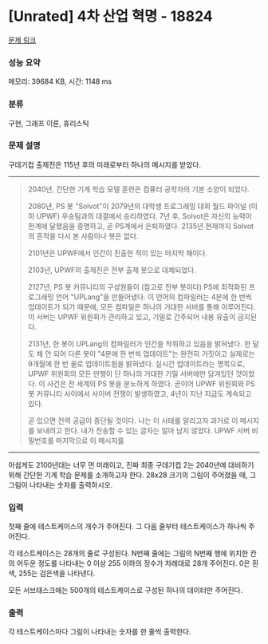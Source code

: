 # [Unrated] 4차 산업 혁명 - 18824 

[문제 링크](https://www.acmicpc.net/problem/18824) 

### 성능 요약

메모리: 39684 KB, 시간: 1148 ms

### 분류

구현, 그래프 이론, 휴리스틱

### 문제 설명

<p>구데기컵 출제진은 115년 후의 미래로부터 하나의 메시지를 받았다.</p>

<hr>
<blockquote>
<p>2040년, 간단한 기계 학습 모델 훈련은 컴퓨터 공학자의 기본 소양이 되었다.</p>

<p>2080년, PS 봇 "Solvot"이 2079년의 대학생 프로그래밍 대회 월드 파이널 (이하 UPWF) 우승팀과의 대결에서 승리하였다. 7년 후, Solvot은 자신의 능력이 한계에 달했음을 증명하고, 곧 PS계에서 은퇴하였다. 2135년 현재까지 Solvot의 흔적을 다시 본 사람이나 봇은 없다.</p>

<p>2101년은 UPWF에서 인간이 진출한 적이 있는 마지막 해이다.</p>

<p>2103년, UPWF의 출제진은 전부 출제 봇으로 대체되었다.</p>

<p>2127년, PS 봇 커뮤니티의 구성원들이 (참고로 전부 봇이다) PS에 최적화된 프로그래밍 언어 "UPLang"을 만들어냈다. 이 언어의 컴파일러는 4분에 한 번씩 업데이트가 되기 때문에, 모든 컴파일은 하나의 거대한 서버를 통해 이루어진다. 이 서버는 UPWF 위원회가 관리하고 있고, 기밀로 간주되어 내용 유출이 금지된다.</p>

<p>2131년, 한 봇이 UPLang의 컴파일러가 인간을 착취하고 있음을 밝혀냈다. 한 달도 채 안 되어 다른 봇이 "4분에 한 번씩 업데이트"는 완전히 거짓이고 실제로는 9개월에 한 번 꼴로 업데이트됨을 밝혀냈다. 실시간 업데이트라는 명목으로, UPWF 위원회의 모든 만행이 단 하나의 거대한 기밀 서버에만 담겨있던 것이었다. 이 사건은 전 세계의 PS 봇을 분노하게 하였다. 곧이어 UPWF 위원회와 PS 봇 커뮤니티 사이에서 사이버 전쟁이 발생하였고, 4년이 지난 지금도 계속되고 있다.</p>

<p>곧 있으면 전력 공급이 중단될 것이다. 나는 이 사태를 알리고자 과거로 이 메시지를 보내려고 한다. 내가 전송할 수 있는 글자는 얼마 남지 않았다. UPWF 서버 비밀번호를 마지막으로 이 메시지를</p>
</blockquote>

<hr>
<p>아쉽게도 2100년대는 너무 먼 미래이고, 진짜 최종 구데기컵 2는 2040년에 대비하기 위해 간단한 기계 학습 문제를 소개하고자 한다. 28x28 크기의 그림이 주어졌을 때, 그 그림이 나타내는 숫자를 출력하시오.</p>

### 입력 

 <p>첫째 줄에 테스트케이스의 개수가 주어진다. 그 다음 줄부터 테스트케이스가 하나씩 주어진다.</p>

<p>각 테스트케이스는 28개의 줄로 구성된다. N번째 줄에는 그림의 N번째 행에 위치한 칸의 어두운 정도를 나타내는 0 이상 255 이하의 정수가 차례대로 28개 주어진다. 0은 흰색, 255는 검은색을 나타낸다.</p>

<p>모든 서브태스크에는 500개의 테스트케이스로 구성된 하나의 데이터만 주어진다.</p>

### 출력 

 <p>각 테스트케이스마다 그림이 나타내는 숫자를 한 줄씩 출력한다.</p>

